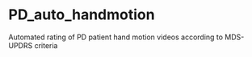 # PD_auto_handmotion
Automated rating of PD patient hand motion videos according to MDS-UPDRS criteria
